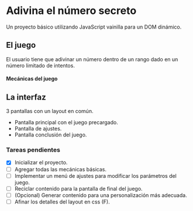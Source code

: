 # Adivina el número secreto

Un proyecto básico utilizando JavaScript vainilla para un DOM dinámico.

## El juego

El usuario tiene que adivinar un número dentro de un rango dado en un número limitado de intentos.

#### Mecánicas del juego

## La interfaz

3 pantallas con un layout en común.

- Pantalla principal con el juego precargado.
- Pantalla de ajustes.
- Pantalla conclusión del juego.

### Tareas pendientes

- [x] Inicializar el proyecto.
- [ ] Agregar todas las mecánicas básicas.
- [ ] Implementar un menú de ajustes para modificar los parámetros del juego.
- [ ] Reciclar contenido para la pantalla de final del juego.
- [ ] \(Opcional) Generar contenido para una personalización más adecuada.
- [ ] Afinar los detalles del layout en css (F).
